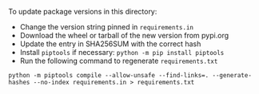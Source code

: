 To update package versions in this directory:

* Change the version string pinned in `requirements.in`
* Download the wheel or tarball of the new version from pypi.org
* Update the entry in SHA256SUM with the correct hash
* Install `piptools` if necessary: `python -m pip install piptools`
* Run the following command to regenerate `requirements.txt`

```
python -m piptools compile --allow-unsafe --find-links=. --generate-hashes --no-index requirements.in > requirements.txt
```

